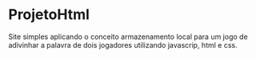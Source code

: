 # ProjetoHtml
Site simples aplicando o conceito armazenamento local para um jogo de adivinhar a palavra de dois jogadores utilizando javascrip, html e css.
